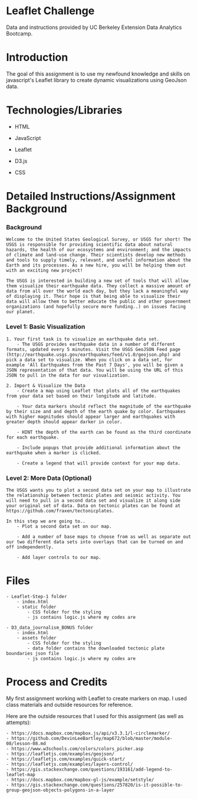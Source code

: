 # Leaflet Challenge

Data and instructions provided by UC Berkeley Extension Data Analytics Bootcamp.

# Introduction 

The goal of this assignment is to use my newfound knowledge and skills on javascript's Leaflet library to create dynamic visualizations using GeoJson data.

# Technologies/Libraries

- HTML

- JavaScript

- Leaflet

- D3.js

- CSS

# Detailed Instructions/Assignment Background

### Background

    Welcome to the United States Geological Survey, or USGS for short! The USGS is responsible for providing scientific data about natural hazards, the health of our ecosystems and environment; and the impacts of climate and land-use change. Their scientists develop new methods and tools to supply timely, relevant, and useful information about the Earth and its processes. As a new hire, you will be helping them out with an exciting new project!
    
    The USGS is interested in building a new set of tools that will allow them visualize their earthquake data. They collect a massive amount of data from all over the world each day, but they lack a meaningful way of displaying it. Their hope is that being able to visualize their data will allow them to better educate the public and other government organizations (and hopefully secure more funding..) on issues facing our planet.

### Level 1: Basic Visualization

    1. Your first task is to visualize an earthquake data set.
        - The USGS provides earthquake data in a number of different formats, updated every 5 minutes. Visit the USGS GeoJSON Feed page (http://earthquake.usgs.gov/earthquakes/feed/v1.0/geojson.php) and pick a data set to visualize. When you click on a data set, for example 'All Earthquakes from the Past 7 Days', you will be given a JSON representation of that data. You will be using the URL of this JSON to pull in the data for our visualization.
    
    2. Import & Visualize the Data
        - Create a map using Leaflet that plots all of the earthquakes from your data set based on their longitude and latitude.
        
        - Your data markers should reflect the magnitude of the earthquake by their size and and depth of the earth quake by color. Earthquakes with higher magnitudes should appear larger and earthquakes with greater depth should appear darker in color.
        
        - HINT the depth of the earth can be found as the third coordinate for each earthquake.
        
        - Include popups that provide additional information about the earthquake when a marker is clicked.
        
        - Create a legend that will provide context for your map data.

### Level 2: More Data (Optional)

    The USGS wants you to plot a second data set on your map to illustrate the relationship between tectonic plates and seismic activity. You will need to pull in a second data set and visualize it along side your original set of data. Data on tectonic plates can be found at https://github.com/fraxen/tectonicplates.
    
    In this step we are going to..
        - Plot a second data set on our map.

        - Add a number of base maps to choose from as well as separate out our two different data sets into overlays that can be turned on and off independently.

        - Add layer controls to our map.

# Files

    - Leaflet-Step-1 folder
        - index.html
        - static folder
            - CSS folder for the styling
            - js contains logic.js where my codes are

    - D3_data_journalism_BONUS folder
        - index.html
        - assets folder
            - CSS folder for the styling
            - data folder contains the downloaded tectonic plate boundaries json file
            - js contains logic.js where my codes are

# Process and Credits

My first assignment working with Leaflet to create markers on map. I used class materials and outside resources for reference. 

Here are the outside resources that I used for this assignment (as well as attempts):

    - https://docs.mapbox.com/mapbox.js/api/v3.3.1/l-circlemarker/
    - https://github.com/DevinLeeBartley/map672/blob/master/module-08/lesson-08.md
    - https://www.w3schools.com/colors/colors_picker.asp
    - https://leafletjs.com/examples/geojson/
    - https://leafletjs.com/examples/quick-start/
    - https://leafletjs.com/examples/layers-control/
    - https://gis.stackexchange.com/questions/193161/add-legend-to-leaflet-map
    - https://docs.mapbox.com/mapbox-gl-js/example/setstyle/
    - https://gis.stackexchange.com/questions/257820/is-it-possible-to-group-geojson-objects-polygons-in-a-layer
